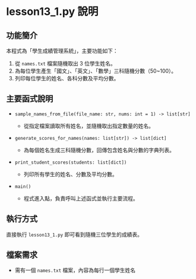 # lesson13_1.py 說明

## 功能簡介
本程式為「學生成績管理系統」，主要功能如下：
1. 從 `names.txt` 檔案隨機取出 3 位學生姓名。
2. 為每位學生產生「國文」、「英文」、「數學」三科隨機分數（50~100）。
3. 列印每位學生的姓名、各科分數及平均分數。

## 主要函式說明

- `sample_names_from_file(file_name: str, nums: int = 1) -> list[str]`
    - 從指定檔案讀取所有姓名，並隨機取出指定數量的姓名。

- `generate_scores_for_names(names: list[str]) -> list[dict]`
    - 為每個姓名生成三科隨機分數，回傳包含姓名與分數的字典列表。

- `print_student_scores(students: list[dict])`
    - 列印所有學生的姓名、分數及平均分數。

- `main()`
    - 程式進入點，負責呼叫上述函式並執行主要流程。

## 執行方式
直接執行 `lesson13_1.py` 即可看到隨機三位學生的成績表。

## 檔案需求
- 需有一個 `names.txt` 檔案，內容為每行一個學生姓名